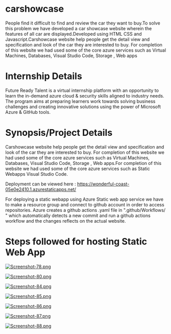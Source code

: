 # carshowcase
People find it difficult to find and review the car they want to buy.To solve this problem we have developed a car showcase website wherein the features of all car are displayed.Developed using HTML CSS and Javascript.Carshowcase website help people get the detail view and specification and look of the car they are interested to buy. For completion of this website we had used some of the core azure services such as Virtual Machines, Databases, Visual Studio Code, Storage , Web apps

# Internship Details
Future Ready Talent is a virtual internship platform with an opportunity to learn the in-demand azure cloud & security skills aligned to industry needs. The program aims at preparing learners work towards solving business challenges and creating innovative solutions using the power of Microsoft Azure & GitHub tools.

# Synopsis/Project Details

Carshowcase website help people get the detail view and specification and look of the car they are interested to buy. For completion of this website we had used some of the core azure services such as Virtual Machines, Databases, Visual Studio Code, Storage , Web apps.For completion of this website we had used some of the core azure services such as Static Webapps Visual Studio Code.

Deployment can be viewed here : https://wonderful-coast-05e0e2410.1.azurestaticapps.net/

For deploying a static webapp using Azure Static web app service we have to make a resource group and connect to github account in order to access repositories. Azure creates a github actions .yaml file in ".github/Workflows/ " which automatically detects a new commit and run a github actions workflow and the changes reflects on the actual website.

# Steps followed for hosting Static Web App
[![Screenshot-78.png](https://i.postimg.cc/B6r6BSXK/Screenshot-78.png)](https://postimg.cc/471sJTvf)

[![Screenshot-80.png](https://i.postimg.cc/90kDSd8r/Screenshot-80.png)](https://postimg.cc/rRSyRrLk)

[![Screenshot-84.png](https://i.postimg.cc/jjrfj5CH/Screenshot-84.png)](https://postimg.cc/sMwx63Yx)

[![Screenshot-85.png](https://i.postimg.cc/j29wYqGJ/Screenshot-85.png)](https://postimg.cc/CnGLj0MF)

[![Screenshot-86.png](https://i.postimg.cc/rpcdkPYg/Screenshot-86.png)](https://postimg.cc/18CR0JSN)

[![Screenshot-87.png](https://i.postimg.cc/CdTh4R3J/Screenshot-87.png)](https://postimg.cc/cthGxL48)

[![Screenshot-88.png](https://i.postimg.cc/SKTzfGDr/Screenshot-88.png)](https://postimg.cc/4KcdJpC7)

